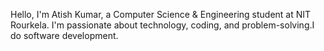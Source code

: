 Hello, I'm Atish Kumar, a Computer Science & Engineering student at NIT Rourkela. 
I'm passionate about technology, coding, and problem-solving.I do software development.
